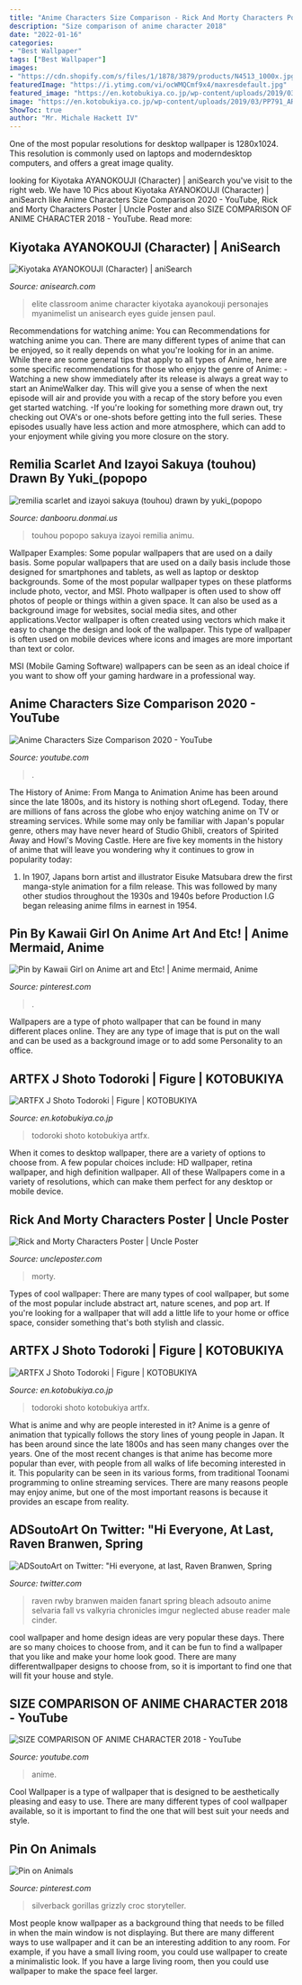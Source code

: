 ```yaml
---
title: "Anime Characters Size Comparison - Rick And Morty Characters Poster"
description: "Size comparison of anime character 2018"
date: "2022-01-16"
categories:
- "Best Wallpaper"
tags: ["Best Wallpaper"]
images:
- "https://cdn.shopify.com/s/files/1/1878/3879/products/N4513_1000x.jpg?v=1556088811"
featuredImage: "https://i.ytimg.com/vi/ocWMQCmf9x4/maxresdefault.jpg"
featured_image: "https://en.kotobukiya.co.jp/wp-content/uploads/2019/03/PP791_ARTFXJ_ShotoTodoroki_07.jpg"
image: "https://en.kotobukiya.co.jp/wp-content/uploads/2019/03/PP791_ARTFXJ_ShotoTodoroki_01.jpg"
ShowToc: true
author: "Mr. Michale Hackett IV"
---
```



One of the most popular resolutions for desktop wallpaper is 1280x1024. This resolution is commonly used on laptops and moderndesktop computers, and offers a great image quality.

	

		
looking for Kiyotaka AYANOKOUJI (Character) | aniSearch you've visit to the right web. We have 10 Pics about Kiyotaka AYANOKOUJI (Character) | aniSearch like Anime Characters Size Comparison 2020 - YouTube, Rick and Morty Characters Poster | Uncle Poster and also SIZE COMPARISON OF ANIME CHARACTER 2018 - YouTube. Read more:
		
    
## Kiyotaka AYANOKOUJI (Character) | AniSearch

<img loading=lazy src="https://cdn.anisearch.com/images/character/screen/64/64450/full/415540.jpg" onerror="this.onerror=null;this.src='https://tse3.mm.bing.net/th?id=OIP.drWKvZjUOCcA_a3jCdqePgHaEK&amp;pid=15.1';" alt="Kiyotaka AYANOKOUJI (Character) | aniSearch">

_Source: anisearch.com_

>elite classroom anime character kiyotaka ayanokouji personajes myanimelist un anisearch eyes guide jensen paul. 

	

Recommendations for watching anime: You can
Recommendations for watching anime you can. There are many different types of anime that can be enjoyed, so it really depends on what you're looking for in an anime. While there are some general tips that apply to all types of Anime, here are some specific recommendations for those who enjoy the genre of Anime: 
-Watching a new show immediately after its release is always a great way to start an AnimeWalker day. This will give you a sense of when the next episode will air and provide you with a recap of the story before you even get started watching. 
-If you're looking for something more drawn out, try checking out OVA's or one-shots before getting into the full series. These episodes usually have less action and more atmosphere, which can add to your enjoyment while giving you more closure on the story.

    
## Remilia Scarlet And Izayoi Sakuya (touhou) Drawn By Yuki_(popopo

<img loading=lazy src="https://cdn.donmai.us/sample/fe/07/sample-fe07e8098dc83a8a26f67e8528c6cee1.jpg" onerror="this.onerror=null;this.src='https://tse3.mm.bing.net/th?id=OIP.ezkdoabsxo2wrMZLpJZYZQHaL7&amp;pid=15.1';" alt="remilia scarlet and izayoi sakuya (touhou) drawn by yuki_(popopo">

_Source: danbooru.donmai.us_

>touhou popopo sakuya izayoi remilia animu. 

	

Wallpaper Examples: Some popular wallpapers that are used on a daily basis.
Some popular wallpapers that are used on a daily basis include those designed for smartphones and tablets, as well as laptop or desktop backgrounds. Some of the most popular wallpaper types on these platforms include photo, vector, and MSI. 
Photo wallpaper is often used to show off photos of people or things within a given space. It can also be used as a background image for websites, social media sites, and other applications.Vector wallpaper is often created using vectors which make it easy to change the design and look of the wallpaper. This type of wallpaper is often used on mobile devices where icons and images are more important than text or color. 

MSI (Mobile Gaming Software) wallpapers can be seen as an ideal choice if you want to show off your gaming hardware in a professional way.

    
## Anime Characters Size Comparison 2020 - YouTube

<img loading=lazy src="https://i.ytimg.com/vi/ocWMQCmf9x4/maxresdefault.jpg" onerror="this.onerror=null;this.src='https://tse2.mm.bing.net/th?id=OIP.9wT9RonOgRkGbIc_LTLM-gHaEK&amp;pid=15.1';" alt="Anime Characters Size Comparison 2020 - YouTube">

_Source: youtube.com_

>. 

	

The History of Anime: From Manga to Animation
Anime has been around since the late 1800s, and its history is nothing short ofLegend. Today, there are millions of fans across the globe who enjoy watching anime on TV or streaming services. While some may only be familiar with Japan's popular genre, others may have never heard of Studio Ghibli, creators of Spirited Away and Howl's Moving Castle. Here are five key moments in the history of anime that will leave you wondering why it continues to grow in popularity today:
1) In 1907, Japans born artist and illustrator Eisuke Matsubara drew the first manga-style animation for a film release. This was followed by many other studios throughout the 1930s and 1940s before Production I.G began releasing anime films in earnest in 1954.

    
## Pin By Kawaii Girl On Anime Art And Etc! | Anime Mermaid, Anime

<img loading=lazy src="https://i.pinimg.com/736x/21/48/3a/21483a70d12ad16fd2da996ca48f6198.jpg" onerror="this.onerror=null;this.src='https://tse3.mm.bing.net/th?id=OIP.kJykpHK8-oeHkwrHwvGBhQHaLH&amp;pid=15.1';" alt="Pin by Kawaii Girl on Anime art and Etc! | Anime mermaid, Anime">

_Source: pinterest.com_

>. 

	



Wallpapers are a type of photo wallpaper that can be found in many different places online. They are any type of image that is put on the wall and can be used as a background image or to add some Personality to an office.

    
## ARTFX J Shoto Todoroki | Figure | KOTOBUKIYA

<img loading=lazy src="https://en.kotobukiya.co.jp/wp-content/uploads/2019/03/PP791_ARTFXJ_ShotoTodoroki_01.jpg" onerror="this.onerror=null;this.src='https://tse1.mm.bing.net/th?id=OIP.Zo7TcsScPwMfpbrSFOIHxAHaLG&amp;pid=15.1';" alt="ARTFX J Shoto Todoroki | Figure | KOTOBUKIYA">

_Source: en.kotobukiya.co.jp_

>todoroki shoto kotobukiya artfx. 

	

When it comes to desktop wallpaper, there are a variety of options to choose from. A few popular choices include: HD wallpaper, retina wallpaper, and high definition wallpaper. All of these Wallpapers come in a variety of resolutions, which can make them perfect for any desktop or mobile device. 

    
## Rick And Morty Characters Poster | Uncle Poster

<img loading=lazy src="https://cdn.shopify.com/s/files/1/1878/3879/products/N4513_1000x.jpg?v=1556088811" onerror="this.onerror=null;this.src='https://tse4.mm.bing.net/th?id=OIP.0ZulcFs9JOYWS8KypEVNHwHaLH&amp;pid=15.1';" alt="Rick and Morty Characters Poster | Uncle Poster">

_Source: uncleposter.com_

>morty. 

	

Types of cool wallpaper:
There are many types of cool wallpaper, but some of the most popular include abstract art, nature scenes, and pop art. If you're looking for a wallpaper that will add a little life to your home or office space, consider something that's both stylish and classic.

    
## ARTFX J Shoto Todoroki | Figure | KOTOBUKIYA

<img loading=lazy src="https://en.kotobukiya.co.jp/wp-content/uploads/2019/03/PP791_ARTFXJ_ShotoTodoroki_07.jpg" onerror="this.onerror=null;this.src='https://tse3.mm.bing.net/th?id=OIP.Z7ukXPUzpDpysUbwkeuYcwHaLG&amp;pid=15.1';" alt="ARTFX J Shoto Todoroki | Figure | KOTOBUKIYA">

_Source: en.kotobukiya.co.jp_

>todoroki shoto kotobukiya artfx. 

	

What is anime and why are people interested in it?
Anime is a genre of animation that typically follows the story lines of young people in Japan. It has been around since the late 1800s and has seen many changes over the years. One of the most recent changes is that anime has become more popular than ever, with people from all walks of life becoming interested in it. This popularity can be seen in its various forms, from traditional Toonami programming to online streaming services. There are many reasons people may enjoy anime, but one of the most important reasons is because it provides an escape from reality.

    
## ADSoutoArt On Twitter: &quot;Hi Everyone, At Last, Raven Branwen, Spring

<img loading=lazy src="https://pbs.twimg.com/media/DUjo_PGXcAEBIei.jpg:large" onerror="this.onerror=null;this.src='https://tse4.mm.bing.net/th?id=OIP.rGgJEeWuoho0RwGCgKL07QHaKe&amp;pid=15.1';" alt="ADSoutoArt on Twitter: &quot;Hi everyone, at last, Raven Branwen, Spring">

_Source: twitter.com_

>raven rwby branwen maiden fanart spring bleach adsouto anime selvaria fall vs valkyria chronicles imgur neglected abuse reader male cinder. 

	

cool wallpaper and home design ideas are very popular these days. There are so many choices to choose from, and it can be fun to find a wallpaper that you like and make your home look good. There are many differentwallpaper designs to choose from, so it is important to find one that will fit your house and style.

    
## SIZE COMPARISON OF ANIME CHARACTER 2018 - YouTube

<img loading=lazy src="https://i.ytimg.com/vi/sIwFI_HzC7Y/hqdefault.jpg" onerror="this.onerror=null;this.src='https://tse2.mm.bing.net/th?id=OIP.d66AhmQF27CvqOxnsjaGeAHaFj&amp;pid=15.1';" alt="SIZE COMPARISON OF ANIME CHARACTER 2018 - YouTube">

_Source: youtube.com_

>anime. 

	

Cool Wallpaper is a type of wallpaper that is designed to be aesthetically pleasing and easy to use. There are many different types of cool wallpaper available, so it is important to find the one that will best suit your needs and style.

    
## Pin On Animals

<img loading=lazy src="https://i.pinimg.com/736x/70/e0/89/70e089d50943a71f541fb9a971307653.jpg" onerror="this.onerror=null;this.src='https://tse4.mm.bing.net/th?id=OIP.9ZZ_ist9Aph207l_1U0CnQHaKX&amp;pid=15.1';" alt="Pin on Animals">

_Source: pinterest.com_

>silverback gorillas grizzly croc storyteller. 

	

Most people know wallpaper as a background thing that needs to be filled in when the main window is not displaying. But there are many different ways to use wallpaper and it can be an interesting addition to any room. For example, if you have a small living room, you could use wallpaper to create a minimalistic look. If you have a large living room, then you could use wallpaper to make the space feel larger.

